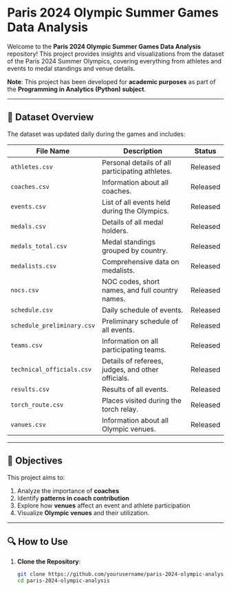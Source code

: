 # Paris 2024 Olympic Summer Games Data Analysis  

Welcome to the **Paris 2024 Olympic Summer Games Data Analysis** repository! This project provides insights and visualizations from the dataset of the Paris 2024 Summer Olympics, covering everything from athletes and events to medal standings and venue details.

**Note**: This project has been developed for **academic purposes** as part of the **Programming in Analytics (Python) subject**.  

---

## 📂 Dataset Overview  

The dataset was updated daily during the games and includes:  

| File Name              | Description                                             | Status    |
|------------------------|---------------------------------------------------------|-----------|
| `athletes.csv`         | Personal details of all participating athletes.         | Released  |
| `coaches.csv`          | Information about all coaches.                          | Released  |
| `events.csv`           | List of all events held during the Olympics.            | Released  |
| `medals.csv`           | Details of all medal holders.                           | Released  |
| `medals_total.csv`     | Medal standings grouped by country.                     | Released  |
| `medalists.csv`        | Comprehensive data on medalists.                        | Released  |
| `nocs.csv`             | NOC codes, short names, and full country names.         | Released  |
| `schedule.csv`         | Daily schedule of events.                               | Released  |
| `schedule_preliminary.csv` | Preliminary schedule of all events.                  | Released  |
| `teams.csv`            | Information on all participating teams.                 | Released  |
| `technical_officials.csv` | Details of referees, judges, and other officials.     | Released  |
| `results.csv`          | Results of all events.                                  | Released  |
| `torch_route.csv`      | Places visited during the torch relay.                  | Released  |
| `vanues.csv`           | Information about all Olympic venues.                   | Released  |

---

## 🎯 Objectives  

This project aims to:  
1. Analyze the importance of **coaches**  
2. Identify **patterns in coach contribution**   
3. Explore how **venues** affect an event and athlete participation    
5. Visualize **Olympic venues** and their utilization.  

---

## 🔍 How to Use  

1. **Clone the Repository**:  
   ```bash
   git clone https://github.com/yourusername/paris-2024-olympic-analysis.git
   cd paris-2024-olympic-analysis


